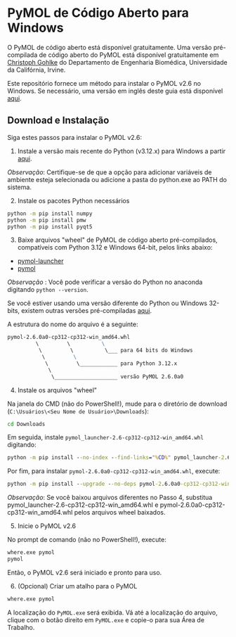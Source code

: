 # PyMOL de Código Aberto para Windows

O PyMOL de código aberto está disponível gratuitamente. Uma versão pré-compilada de código aberto do PyMOL está disponível gratuitamente em [Christoph Gohlke](https://www.cgohlke.com/) do Departamento de Engenharia Biomédica, Universidade da Califórnia, Irvine.

Este repositório fornece um método para instalar o PyMOL v2.6 no Windows. Se necessário, uma versão em inglês deste guia está disponível [aqui](https://github.com/cnpem/PyMOL4Win/blob/main/README.md).

## Download e Instalação

Siga estes passos para instalar o PyMOL v2.6:

1. Instale a versão mais recente do Python (v3.12.x) para Windows a partir [aqui](http://www.python.org/downloads/).

_Observação_: Certifique-se de que a opção para adicionar variáveis de ambiente esteja selecionada ou adicione a pasta do python.exe ao PATH do sistema.

2. Instale os pacotes Python necessários

```cmd
python -m pip install numpy
python -m pip install pmw
python -m pip install pyqt5
```

3. Baixe arquivos "wheel" de PyMOL de código aberto pré-compilados, compatíveis com Python 3.12 e Windows 64-bit, pelos links abaixo:

* [pymol-launcher](https://github.com/cnpem/PyMOL4Win/releases/latest/download/pymol_launcher-2.6-cp312-cp312-win_amd64.whl)
* [pymol](https://github.com/cnpem/PyMOL4Win/releases/latest/download/pymol-2.6.0a0-cp312-cp312-win_amd64.whl)

*Observação* : Você pode verificar a versão do Python no anaconda digitando `python --version`.

Se você estiver usando uma versão diferente do Python ou Windows 32-bits, existem outras versões pré-compiladas [aqui](https://github.com/cgohlke/pymol-open-source-wheels/releases).

A estrutura do nome do arquivo é a seguinte:

```cmd
pymol‑2.6.0a0‑cp312‑cp312‑win_amd64.whl
         \         \          \
          \         \          \___ para 64 bits do Windows
           \         \
            \         \____________ para Python 3.12.x
             \
              \____________________ versão PyMOL 2.6.0a0
```

4. Instale os arquivos "wheel"

Na janela do CMD (não do PowerShell!), mude para o diretório de download (`C:\Usuários\<Seu Nome de Usuário>\Downloads`):

```cmd
cd Downloads
```

Em seguida, instale `pymol_launcher-2.6-cp312-cp312-win_amd64.whl` digitando:

```cmd
python -m pip install --no-index --find-links="%CD%" pymol_launcher-2.6-cp312-cp312-win_amd64.whl
```

Por fim, para instalar `pymol-2.6.0a0-cp312-cp312-win_amd64.whl`, execute:

```cmd
python -m pip install --upgrade --no-deps pymol-2.6.0a0-cp312-cp312-win_amd64.whl
```

*Observação*: Se você baixou arquivos diferentes no Passo 4, substitua pymol_launcher-2.6-cp312-cp312-win_amd64.whl e pymol-2.6.0a0-cp312-cp312-win_amd64.whl pelos arquivos wheel baixados.

5. Inicie o PyMOL v2.6

No prompt de comando (não no PowerShell!), execute:

```cmd
where.exe pymol
pymol
```

Então, o PyMOL v2.6 será iniciado e pronto para uso.

6. (Opcional) Criar um atalho para o PyMOL

```cmd
where.exe pymol
```

A localização do `PyMOL.exe` será exibida. Vá até a localização do arquivo, clique com o botão direito em `PyMOL.exe` e copie-o para sua Área de Trabalho.
